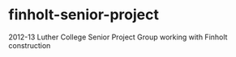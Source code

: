 finholt-senior-project
======================

2012-13 Luther College Senior Project Group working with Finholt construction